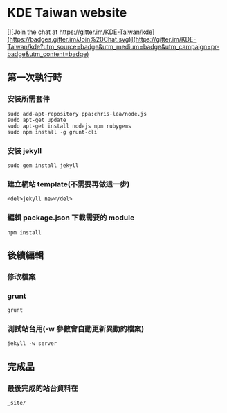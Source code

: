 KDE Taiwan website
===

[![Join the chat at https://gitter.im/KDE-Taiwan/kde](https://badges.gitter.im/Join%20Chat.svg)](https://gitter.im/KDE-Taiwan/kde?utm_source=badge&utm_medium=badge&utm_campaign=pr-badge&utm_content=badge)

第一次執行時
------------
### 安裝所需套件 ###
    sudo add-apt-repository ppa:chris-lea/node.js
    sudo apt-get update
    sudo apt-get install nodejs npm rubygems
    sudo npm install -g grunt-cli

### 安裝 jekyll ###
    sudo gem install jekyll

### 建立網站 template(不需要再做這一步) ###
    <del>jekyll new</del>

### 編輯 package.json 下載需要的 module ###
    npm install

後續編輯
--------
### 修改檔案 ###

### grunt ###
    grunt

### 測試站台用(-w 參數會自動更新異動的檔案) ###
    jekyll -w server

完成品
------
### 最後完成的站台資料在 ###
    _site/
